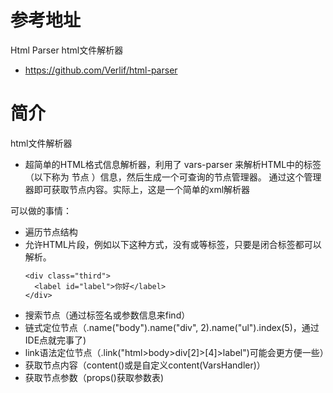 # 参考地址
Html Parser html文件解析器
- https://github.com/Verlif/html-parser

# 简介
html文件解析器
- 超简单的HTML格式信息解析器，利用了 vars-parser 来解析HTML中的标签（以下称为 节点 ）信息，然后生成一个可查询的节点管理器。 通过这个管理器即可获取节点内容。实际上，这是一个简单的xml解析器

可以做的事情：
- 遍历节点结构
- 允许HTML片段，例如以下这种方式，没有<html>或<body>等标签，只要是闭合标签都可以解析。
    ```
    <div class="third">
      <label id="label">你好</label>
    </div>
    ```
- 搜索节点（通过标签名或参数信息来find）
- 链式定位节点（.name("body").name("div", 2).name("ul").index(5)，通过IDE点就完事了)
- link语法定位节点（.link("html>body>div[2]>[4]>label")可能会更方便一些）
- 获取节点内容（content()或是自定义content(VarsHandler)）
- 获取节点参数（props()获取参数表)